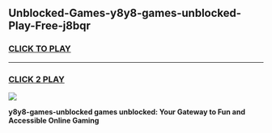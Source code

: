 
## Unblocked-Games-y8y8-games-unblocked-Play-Free-j8bqr
<h3>
<a href="https://premium76.site?title=y8y8-games-unblocked&ref=18A">CLICK TO PLAY</a></h3>
<hr>

<h3>
<a href="https://premium76.site?title=y8y8-games-unblocked&ref=18A">CLICK 2 PLAY</a>
  
</h3>

<a href="https://premium76.site?title=y8y8-games-unblocked&ref=18A"><img src="https://clearcache.store/games.png"></a>


**y8y8-games-unblocked games unblocked: Your Gateway to Fun and Accessible Online Gaming**
